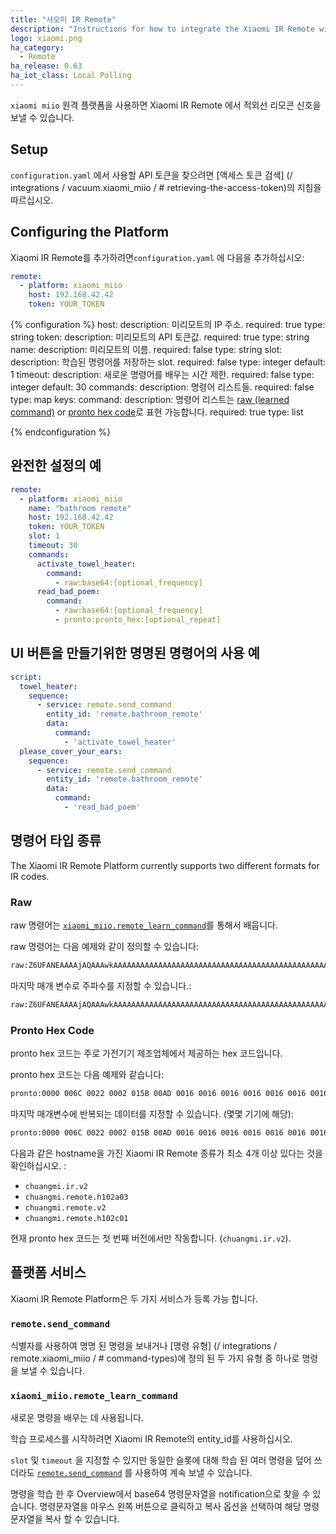 ```yaml
---
title: "샤오미 IR Remote"
description: "Instructions for how to integrate the Xiaomi IR Remote within Home Assistant."
logo: xiaomi.png
ha_category:
  - Remote
ha_release: 0.63
ha_iot_class: Local Polling
---
```


`xiaomi miio` 원격 플랫폼을 사용하면 Xiaomi IR Remote 에서 적외선 리모콘 신호을 보낼 수 있습니다.

## Setup

`configuration.yaml` 에서 사용할 API 토큰을 찾으려면 [액세스 토큰 검색] (/ integrations / vacuum.xiaomi_miio / # retrieving-the-access-token)의 지침을 따르십시오.

## Configuring the Platform

Xiaomi IR Remote를 추가하려면`configuration.yaml` 에 다음을 추가하십시오:

```yaml
remote:
  - platform: xiaomi_miio
    host: 192.168.42.42
    token: YOUR_TOKEN
```

{% configuration %}
host:
  description: 미리모트의 IP 주소.
  required: true
  type: string
token:
  description: 미리모트의 API 토큰값.
  required: true
  type: string
name:
  description: 미리모트의 이름.
  required: false
  type: string
slot:
  description: 학습된 명령어를 저장하는 slot.
  required: false
  type: integer
  default: 1
timeout:
  description: 새로운 명령어를 배우는 시간 제한.
  required: false
  type: integer
  default: 30
commands:
  description: 명령어 리스트들.
  required: false
  type: map
  keys:
    command:
      description: 명령어 리스트는 [raw (learned command)](/integrations/remote.xiaomi_miio/#raw) or [pronto hex code](/integrations/remote.xiaomi_miio/#pronto-hex-code)로 표현 가능합니다. 
      required: true
      type: list

{% endconfiguration %}

## 완전한 설정의 예 

```yaml
remote:
  - platform: xiaomi_miio
    name: "bathroom remote"
    host: 192.168.42.42
    token: YOUR_TOKEN
    slot: 1
    timeout: 30
    commands:
      activate_towel_heater:
        command:
          - raw:base64:[optional_frequency]
      read_bad_poem:
        command:
          - raw:base64:[optional_frequency]
          - pronto:pronto_hex:[optional_repeat]
```

## UI 버튼을 만들기위한 명명된 명령어의 사용 예

```yaml
script:
  towel_heater:
    sequence:
      - service: remote.send_command
        entity_id: 'remote.bathroom_remote'
        data:
          command:
            - 'activate_towel_heater'
  please_cover_your_ears:
    sequence:
      - service: remote.send_command
        entity_id: 'remote.bathroom_remote'
        data:
          command:
            - 'read_bad_poem'
```

## 명령어 타입 종류

The Xiaomi IR Remote Platform currently supports two different formats for IR codes.

### Raw

raw 명령어는 [`xiaomi_miio.remote_learn_command`](/integrations/remote.xiaomi_miio/#xiaomi_miioremote_learn_command)를 통해서 배웁니다.

raw 명령어는 다음 예제와 같이 정의할 수 있습니다:

```bash
raw:Z6UFANEAAAAjAQAAAwkAAAAAAAAAAAAAAAAAAAAAAAAAAAAAAAAAAAAAAAAAAAAAAAAAAAAAAAAAAAAAAAAAAAAAAAAQIAE=
```

마지막 매개 변수로 주파수를 지정할 수 있습니다.:

```bash
raw:Z6UFANEAAAAjAQAAAwkAAAAAAAAAAAAAAAAAAAAAAAAAAAAAAAAAAAAAAAAAAAAAAAAAAAAAAAAAAAAAAAAAAAAAAAAQIAE=:38400
```

### Pronto Hex Code

pronto hex 코드는 주로 가전기기 제조업체에서 제공하는 hex 코드입니다.

pronto hex 코드는 다음 예제와 같습니다:

```bash
pronto:0000 006C 0022 0002 015B 00AD 0016 0016 0016 0016 0016 0016 0016 0016 0016 0016 0016 0016 0016 0016 0016 0016 0016 0041 0016 0041 0016 0041 0016 0041 0016 0041 0016 0041 0016 0041 0016 0016 0016 0016 0016 0041 0016 0016 0016 0041 0016 0016 0016 0016 0016 0016 0016 0016 0016 0041 0016 0016 0016 0041 0016 0016 0016 0041 0016 0041 0016 0041 0016 0041 0016 0623 015B 0057 0016 0E6E
```

마지막 매개변수에 반복되는 데이터를 지정할 수 있습니다. (몇몇 기기에 해당):

```bash
pronto:0000 006C 0022 0002 015B 00AD 0016 0016 0016 0016 0016 0016 0016 0016 0016 0016 0016 0016 0016 0016 0016 0016 0016 0041 0016 0041 0016 0041 0016 0041 0016 0041 0016 0041 0016 0041 0016 0016 0016 0016 0016 0041 0016 0016 0016 0041 0016 0016 0016 0016 0016 0016 0016 0016 0016 0041 0016 0016 0016 0041 0016 0016 0016 0041 0016 0041 0016 0041 0016 0041 0016 0623 015B 0057 0016 0E6E:2
```

다음과 같은 hostname을 가진 Xiaomi IR Remote 종류가 최소 4개 이상 있다는 것을 확인하십시오. : 

* `chuangmi.ir.v2`
* `chuangmi.remote.h102a03`
* `chuangmi.remote.v2`
* `chuangmi.remote.h102c01`

현재 pronto hex 코드는 첫 번째 버전에서만 작동합니다. (`chuangmi.ir.v2`).

## 플랫폼 서비스 

Xiaomi IR Remote Platform은 두 가지 서비스가 등록 가능 합니다.

### `remote.send_command`

식별자를 사용하여 명명 된 명령을 보내거나 [명령 유형] (/ integrations / remote.xiaomi_miio / # command-types)에 정의 된 두 가지 유형 중 하나로 명령을 보낼 수 있습니다.

### `xiaomi_miio.remote_learn_command`

새로운 명령을 배우는 데 사용됩니다.

학습 프로세스를 시작하려면 Xiaomi IR Remote의 entity_id를 사용하십시오.

`slot` 및 `timeout` 을 지정할 수 있지만 동일한 슬롯에 대해 학습 된 여러 명령을 덮어 쓰더라도 [`remote.send_command`](/integrations/remote.xiaomi_miio/#remotesend_command) 를 사용하여 계속 보낼 수 있습니다.

명령을 학습 한 후 Overview에서 base64 명령문자열을 notification으로 찾을 수 있습니다. 명령문자열을 마우스 왼쪽 버튼으로 클릭하고 복사 옵션을 선택하여 해당 명령문자열을 복사 할 수 있습니다.

